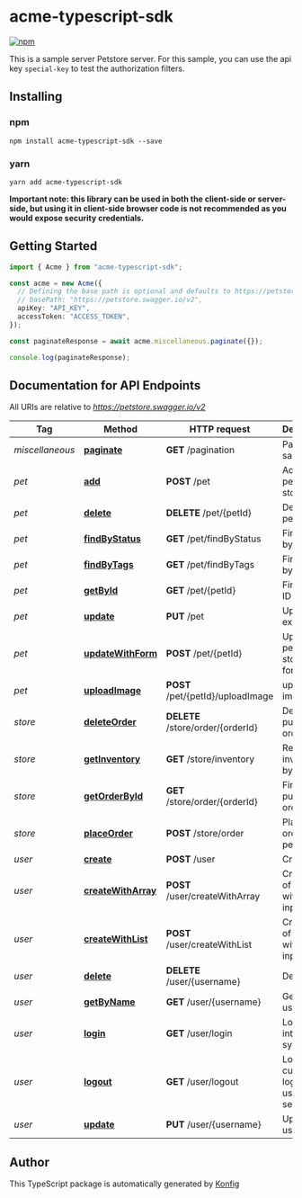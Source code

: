 # acme-typescript-sdk

[![npm](https://img.shields.io/badge/npm-v1.0.2-blue)](https://www.npmjs.com/package/acme-typescript-sdk/v/1.0.2)

This is a sample server Petstore server. For this sample, you can use the api key `special-key` to test the authorization filters.
## Installing

### npm
```
npm install acme-typescript-sdk --save
```

### yarn
```
yarn add acme-typescript-sdk
```

**Important note: this library can be used in both the client-side or server-side, but using it
in client-side browser code is not recommended as you would expose security credentials.**



## Getting Started

```typescript
import { Acme } from "acme-typescript-sdk";

const acme = new Acme({
  // Defining the base path is optional and defaults to https://petstore.swagger.io/v2
  // basePath: "https://petstore.swagger.io/v2",
  apiKey: "API_KEY",
  accessToken: "ACCESS_TOKEN",
});

const paginateResponse = await acme.miscellaneous.paginate({});

console.log(paginateResponse);
```

## Documentation for API Endpoints

All URIs are relative to *https://petstore.swagger.io/v2*

Tag | Method | HTTP request | Description
------------ | ------------- | ------------- | -------------
*miscellaneous* | [**paginate**](docs/MiscellaneousApi.md#paginate) | **GET** /pagination | Pagination sandbox
*pet* | [**add**](docs/PetApi.md#add) | **POST** /pet | Add a new pet to the store
*pet* | [**delete**](docs/PetApi.md#delete) | **DELETE** /pet/{petId} | Deletes a pet
*pet* | [**findByStatus**](docs/PetApi.md#findByStatus) | **GET** /pet/findByStatus | Finds Pets by status
*pet* | [**findByTags**](docs/PetApi.md#findByTags) | **GET** /pet/findByTags | Finds Pets by tags
*pet* | [**getById**](docs/PetApi.md#getById) | **GET** /pet/{petId} | Find pet by ID
*pet* | [**update**](docs/PetApi.md#update) | **PUT** /pet | Update an existing pet
*pet* | [**updateWithForm**](docs/PetApi.md#updateWithForm) | **POST** /pet/{petId} | Updates a pet in the store with form data
*pet* | [**uploadImage**](docs/PetApi.md#uploadImage) | **POST** /pet/{petId}/uploadImage | uploads an image
*store* | [**deleteOrder**](docs/StoreApi.md#deleteOrder) | **DELETE** /store/order/{orderId} | Delete purchase order by ID
*store* | [**getInventory**](docs/StoreApi.md#getInventory) | **GET** /store/inventory | Returns pet inventories by status
*store* | [**getOrderById**](docs/StoreApi.md#getOrderById) | **GET** /store/order/{orderId} | Find purchase order by ID
*store* | [**placeOrder**](docs/StoreApi.md#placeOrder) | **POST** /store/order | Place an order for a pet
*user* | [**create**](docs/UserApi.md#create) | **POST** /user | Create user
*user* | [**createWithArray**](docs/UserApi.md#createWithArray) | **POST** /user/createWithArray | Creates list of users with given input array
*user* | [**createWithList**](docs/UserApi.md#createWithList) | **POST** /user/createWithList | Creates list of users with given input array
*user* | [**delete**](docs/UserApi.md#delete) | **DELETE** /user/{username} | Delete user
*user* | [**getByName**](docs/UserApi.md#getByName) | **GET** /user/{username} | Get user by user name
*user* | [**login**](docs/UserApi.md#login) | **GET** /user/login | Logs user into the system
*user* | [**logout**](docs/UserApi.md#logout) | **GET** /user/logout | Logs out current logged in user session
*user* | [**update**](docs/UserApi.md#update) | **PUT** /user/{username} | Updated user

## Author
This TypeScript package is automatically generated by [Konfig](https://konfigthis.com)
